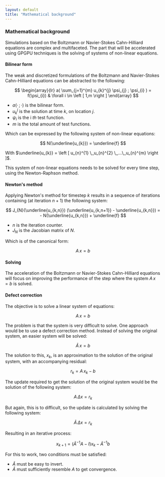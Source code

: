 ```yaml
---
layout: default
title: "Mathematical background"
---
```


### Mathematical background

Simulations based on the Boltzmann or Navier-Stokes Cahn-Hilliard equations are complex and multifaceted. The part that will be accelerated using GPGPU techniques is the solving of systems of non-linear equations.

#### Bilinear form

The weak and discretized formulations of the Boltzmann and Navier-Stokes Cahn-Hilliard equations can be abstracted to the following:

$$
\begin{array}{lr}
a( \sum_{j=1}^{m} u_{k}^{j} \psi_{j} ; \psi_{i} ) = f(\psi_{i}) & \forall i \in \left [ 1,m \right ]
\end{array}
$$

  * $a(\cdot \, ; \cdot)$ is the bilinear form.
  * $u_{k}^{j}$ is the solution at time $k$, on location $j$.
  * $\psi_{i}$ is the i *th* test function.
  * $m$ is the total amount of test functions.

Which can be expressed by the following system of non-linear equations:

$$
N(\underline{u_{k}}) = \underline{f}
$$

With $\underline{u_{k}} = \left [ u_{n}^{1} \,,u_{n}^{2} \,,...\,,u_{n}^{m} \right ]$.

This system of non-linear equations needs to be solved for every time step, using the Newton-Raphson method.

#### Newton's method

Applying Newton's method for timestep $k$ results in a sequence of iterations containing (at iteration $n + 1$) the following system:

$$
J_{N}(\underline{u_{k,n}}) (\underline{u_{k,n+1}} - \underline{u_{k,n}}) = - N(\underline{u_{k,n}}) + \underline{f}
$$

  * $n$ is the iteration counter.
  * $J_{N}$ is the Jacobian matrix of $N$.

Which is of the canonical form:

$$
A\,x=b
$$

#### Solving

The acceleration of the Boltzmann or Navier-Stokes Cahn-Hilliard equations will focus on improving the performance of the step where the system $A\,x=b$ is solved.

#### Defect correction

The objective is to solve a linear system of equations:

$$
A\,x=b
$$

The problem is that the system is very difficult to solve. One approach would be to use a defect correction method. Instead of solving the original system, an easier system will be solved:

$$
\widetilde{A}\,x=b
$$

The solution to this, $x_{k}$, is an approximation to the solution of the original system, with an accompanying residual:

$$
r_{k} = A\,x_{k} - b
$$

The update required to get the solution of the original system would be the solution of the following system:

$$
A\,\Delta x = r_{k}
$$

But again, this is to difficult, so the update is calculated by solving the following system:

$$
\widetilde{A}\,\Delta x = r_{k}
$$

Resulting in an iterative process:

$$
x_{k+1} = (\widetilde{A}^{-1} A - I)x_{k} - \widetilde{A}^{-1}b
$$

For this to work, two conditions must be satisfied:

  * $\widetilde{A}$ must be easy to invert.
  * $\widetilde{A}$ must sufficiently resemble $A$ to get convergence.

